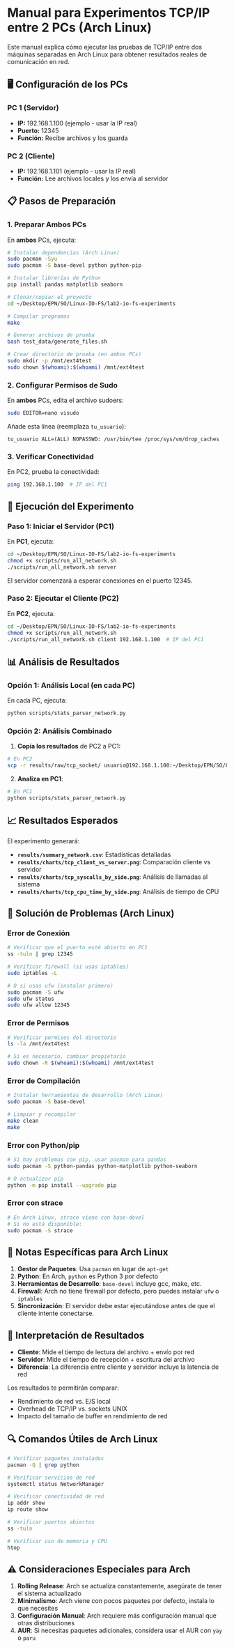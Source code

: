 # Manual para Experimentos TCP/IP entre 2 PCs (Arch Linux)

Este manual explica cómo ejecutar las pruebas de TCP/IP entre dos máquinas separadas en Arch Linux para obtener resultados reales de comunicación en red.

## 🖥️ Configuración de los PCs

### PC 1 (Servidor)
- **IP:** 192.168.1.100 (ejemplo - usar la IP real)
- **Puerto:** 12345
- **Función:** Recibe archivos y los guarda

### PC 2 (Cliente)  
- **IP:** 192.168.1.101 (ejemplo - usar la IP real)
- **Función:** Lee archivos locales y los envía al servidor

## 📋 Pasos de Preparación

### 1. Preparar Ambos PCs

En **ambos** PCs, ejecuta:

```bash
# Instalar dependencias (Arch Linux)
sudo pacman -Syu
sudo pacman -S base-devel python python-pip

# Instalar librerías de Python
pip install pandas matplotlib seaborn

# Clonar/copiar el proyecto
cd ~/Desktop/EPN/SO/Linux-IO-FS/lab2-io-fs-experiments

# Compilar programas
make

# Generar archivos de prueba
bash test_data/generate_files.sh

# Crear directorio de prueba (en ambos PCs)
sudo mkdir -p /mnt/ext4test
sudo chown $(whoami):$(whoami) /mnt/ext4test
```

### 2. Configurar Permisos de Sudo

En **ambos** PCs, edita el archivo sudoers:

```bash
sudo EDITOR=nano visudo
```

Añade esta línea (reemplaza `tu_usuario`):
```
tu_usuario ALL=(ALL) NOPASSWD: /usr/bin/tee /proc/sys/vm/drop_caches
```

### 3. Verificar Conectividad

En PC2, prueba la conectividad:
```bash
ping 192.168.1.100  # IP del PC1
```

## 🚀 Ejecución del Experimento

### Paso 1: Iniciar el Servidor (PC1)

En **PC1**, ejecuta:

```bash
cd ~/Desktop/EPN/SO/Linux-IO-FS/lab2-io-fs-experiments
chmod +x scripts/run_all_network.sh
./scripts/run_all_network.sh server
```

El servidor comenzará a esperar conexiones en el puerto 12345.

### Paso 2: Ejecutar el Cliente (PC2)

En **PC2**, ejecuta:

```bash
cd ~/Desktop/EPN/SO/Linux-IO-FS/lab2-io-fs-experiments
chmod +x scripts/run_all_network.sh
./scripts/run_all_network.sh client 192.168.1.100  # IP del PC1
```

## 📊 Análisis de Resultados

### Opción 1: Análisis Local (en cada PC)

En cada PC, ejecuta:
```bash
python scripts/stats_parser_network.py
```

### Opción 2: Análisis Combinado

1. **Copia los resultados** de PC2 a PC1:
```bash
# En PC2
scp -r results/raw/tcp_socket/ usuario@192.168.1.100:~/Desktop/EPN/SO/Linux-IO-FS/lab2-io-fs-experiments/results/raw/
```

2. **Analiza en PC1**:
```bash
# En PC1
python scripts/stats_parser_network.py
```

## 📈 Resultados Esperados

El experimento generará:

- **`results/summary_network.csv`**: Estadísticas detalladas
- **`results/charts/tcp_client_vs_server.png`**: Comparación cliente vs servidor
- **`results/charts/tcp_syscalls_by_side.png`**: Análisis de llamadas al sistema
- **`results/charts/tcp_cpu_time_by_side.png`**: Análisis de tiempo de CPU

## 🔧 Solución de Problemas (Arch Linux)

### Error de Conexión
```bash
# Verificar que el puerto esté abierto en PC1
ss -tuln | grep 12345

# Verificar firewall (si usas iptables)
sudo iptables -L

# O si usas ufw (instalar primero)
sudo pacman -S ufw
sudo ufw status
sudo ufw allow 12345
```

### Error de Permisos
```bash
# Verificar permisos del directorio
ls -la /mnt/ext4test

# Si es necesario, cambiar propietario
sudo chown -R $(whoami):$(whoami) /mnt/ext4test
```

### Error de Compilación
```bash
# Instalar herramientas de desarrollo (Arch Linux)
sudo pacman -S base-devel

# Limpiar y recompilar
make clean
make
```

### Error con Python/pip
```bash
# Si hay problemas con pip, usar pacman para pandas
sudo pacman -S python-pandas python-matplotlib python-seaborn

# O actualizar pip
python -m pip install --upgrade pip
```

### Error con strace
```bash
# En Arch Linux, strace viene con base-devel
# Si no está disponible:
sudo pacman -S strace
```

## 📝 Notas Específicas para Arch Linux

1. **Gestor de Paquetes**: Usa `pacman` en lugar de `apt-get`
2. **Python**: En Arch, `python` es Python 3 por defecto
3. **Herramientas de Desarrollo**: `base-devel` incluye gcc, make, etc.
4. **Firewall**: Arch no tiene firewall por defecto, pero puedes instalar `ufw` o `iptables`
5. **Sincronización**: El servidor debe estar ejecutándose antes de que el cliente intente conectarse.

## 🎯 Interpretación de Resultados

- **Cliente**: Mide el tiempo de lectura del archivo + envío por red
- **Servidor**: Mide el tiempo de recepción + escritura del archivo
- **Diferencia**: La diferencia entre cliente y servidor incluye la latencia de red

Los resultados te permitirán comparar:
- Rendimiento de red vs. E/S local
- Overhead de TCP/IP vs. sockets UNIX
- Impacto del tamaño de buffer en rendimiento de red

## 🔍 Comandos Útiles de Arch Linux

```bash
# Verificar paquetes instalados
pacman -Q | grep python

# Verificar servicios de red
systemctl status NetworkManager

# Verificar conectividad de red
ip addr show
ip route show

# Verificar puertos abiertos
ss -tuln

# Verificar uso de memoria y CPU
htop
```

## ⚠️ Consideraciones Especiales para Arch

1. **Rolling Release**: Arch se actualiza constantemente, asegúrate de tener el sistema actualizado
2. **Minimalismo**: Arch viene con pocos paquetes por defecto, instala lo que necesites
3. **Configuración Manual**: Arch requiere más configuración manual que otras distribuciones
4. **AUR**: Si necesitas paquetes adicionales, considera usar el AUR con `yay` o `paru` 